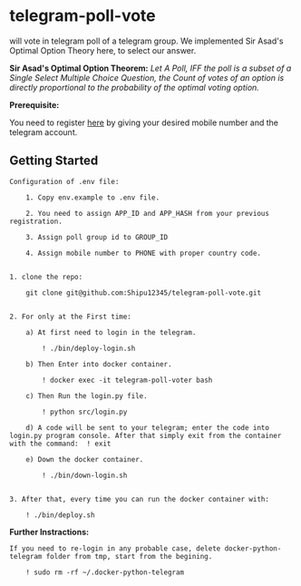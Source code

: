 # telegram-poll-vote
will vote in telegram poll of a telegram group. We implemented Sir Asad's Optimal Option Theory here, to select our answer.


**Sir Asad's Optimal Option Theorem:**
    *Let A Poll, IFF the poll is a subset of a Single Select Multiple Choice Question, the Count of votes of an option is directly proportional to the probability of the optimal voting option.*



**Prerequisite:**

You need to register [here](https://my.telegram.org/auth) by giving your desired mobile number and the telegram account.


Getting Started
---------------------------------------------------------------------------------------------------------------------

    Configuration of .env file:

        1. Copy env.example to .env file.

        2. You need to assign APP_ID and APP_HASH from your previous registration. 

        3. Assign poll group id to GROUP_ID

        4. Assign mobile number to PHONE with proper country code.


    1. clone the repo:

        git clone git@github.com:Shipu12345/telegram-poll-vote.git
    

    2. For only at the First time:
        
        a) At first need to login in the telegram.
            
            ! ./bin/deploy-login.sh
        
        b) Then Enter into docker container.

            ! docker exec -it telegram-poll-voter bash
        
        c) Then Run the login.py file.

            ! python src/login.py
        
        d) A code will be sent to your telegram; enter the code into login.py program console. After that simply exit from the container with the command:  ! exit

        e) Down the docker container.

            ! ./bin/down-login.sh
        
    
    3. After that, every time you can run the docker container with:

        ! ./bin/deploy.sh


**Further Instractions:**

    If you need to re-login in any probable case, delete docker-python-telegram folder from tmp, start from the begining.

        ! sudo rm -rf ~/.docker-python-telegram










